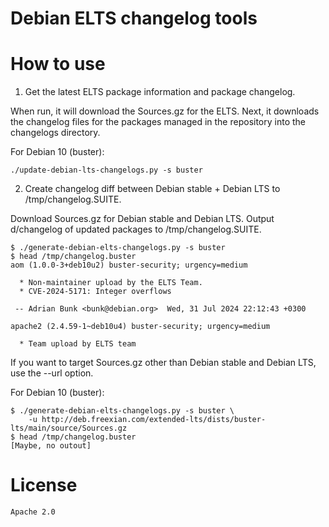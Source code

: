 # Debian ELTS changelog tools

# How to use

1. Get the latest ELTS package information and package changelog.

When run, it will download the Sources.gz for the ELTS. Next,
it downloads the changelog files for the packages managed in the
repository into the changelogs directory.

For Debian 10 (buster):
```
./update-debian-lts-changelogs.py -s buster
```

2. Create changelog diff between Debian stable + Debian LTS to /tmp/changelog.SUITE.

Download Sources.gz for Debian stable and Debian LTS.
Output d/changelog of updated packages to /tmp/changelog.SUITE.  

```
$ ./generate-debian-elts-changelogs.py -s buster
$ head /tmp/changelog.buster
aom (1.0.0-3+deb10u2) buster-security; urgency=medium

  * Non-maintainer upload by the ELTS Team.
  * CVE-2024-5171: Integer overflows

 -- Adrian Bunk <bunk@debian.org>  Wed, 31 Jul 2024 22:12:43 +0300

apache2 (2.4.59-1~deb10u4) buster-security; urgency=medium

  * Team upload by ELTS team
```

If you want to target Sources.gz other than Debian stable and Debian LTS,
use the --url option.
 
For Debian 10 (buster):
```
$ ./generate-debian-elts-changelogs.py -s buster \
    -u http://deb.freexian.com/extended-lts/dists/buster-lts/main/source/Sources.gz
$ head /tmp/changelog.buster
[Maybe, no outout]
```

# License

    Apache 2.0


